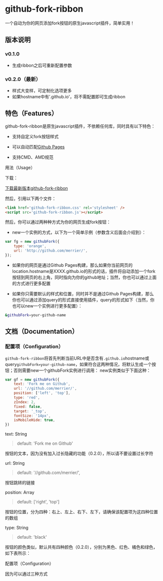 # github-fork-ribbon

一个自动为你的网页添加fork按钮的原生javascript插件，简单实用！

## 版本说明

### v0.1.0
* 生成ribbon之后可重新配置参数

### v0.2.0（最新）
* 样式大变样，可定制化选项更多
* 如果hostname中有'.github.io'，将不需配置即可生成ribbon

## 特色（Features）
github-fork-ribbon是原生javascript插件，不依赖任何库，同时具有以下特色：

* 支持自定义fork按钮样式

* 可以自动匹配[Github Pages](https://pages.github.com/)

* 支持CMD、AMD规范

用法（Usage）

下载：

[下载最新版本github-fork-ribbon]()

然后，引用以下两个文件：

```html
<link href='github-fork-ribbon.css' rel='stylesheet' />
<script src='github-fork-ribbon.js'></script>
```

然后，你可以通过两种种方式为你的网页生成fork按钮：

* new一个实例的方式，以下为一个简单示例（参数含义后面会介绍到）：

```javascript
var fg = new githubFork({
    type: 'orange',
    url: 'http://github.com/merrier/',
});
```

* 如果你的网页是通过Github Pages构建，那么如果你当前网页的location.hostname是XXXX.github.io的形式的话，插件将自动添加一个fork按钮到网页的右上角，同时指向为你的github地址；当然，你也可以通过上面的方式进行更多配置

* 如果你只需要默认的样式和位置，同时并不是通过Github Pages构建，那么你也可以通过添加query的形式直接使用插件，query的形式如下（当然，你也可以new一个实例进行更多配置）：

```bash
&githubFork=your-github-name
```

## 文档（Documentation）

### 配置项（Configuration）

`github-fork-ribbon`将首先判断当前URL中是否含有`.github.io`hostname或query`githubFork=your-github-name`，如果符合这两种情况，将默认生成一个按钮；否则需要new一个githubFork实例进行调用：
new实例类似于下面这种：

```js
var gf = new githubFork({
    text: 'Fork me on Github',
    url: '//github.com/merrier/',
    position: ['left', 'top'],
    type: 'red',
    zIndex: 2,
    fixed: false,
    target: '_top',
    fontSize: '14px',
    isMobileHide: true,
})
```

text: String

> default: 'Fork me on Github'

按钮的文本，因为没有加入过长隐藏的功能（0.2.0），所以请不要设置过长字符

url: String

> default: '//github.com/merrier/',

按钮跳转的链接

position: Array

> default: ['right', 'top']

按钮的位置，分为四种：右上、左上、右下、左下，请确保该配置项为这四种位置的数组

type: String

> default: 'black'

按钮的颜色类似，默认共有四种颜色（0.2.0），分别为黑色、红色、橘色和绿色，如下表所示：

配置项（Configuration）

因为可以通过三种方式




